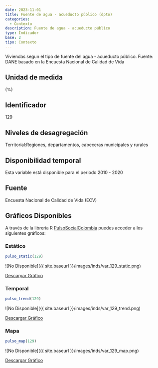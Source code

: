 ```yaml
---
date: 2023-11-01
title: Fuente de agua - acueducto público (dpto)
categories:
  - Contexto
description: Fuente de agua - acueducto público
type: Indicador
base: 2
tipo: Contexto
--- 
```


Viviendas segun el tipo de fuente del agua - acueducto público.
Fuente: DANE basado en la Encuesta Nacional de Calidad de Vida

## Unidad de medida
(%)

## Identificador
129

## Niveles de desagregación
Territorial:Regiones, departamentos, cabeceras municipales y rurales

## Disponibilidad temporal
Esta variable está disponible para el periodo 2010 - 2020

## Fuente
Encuesta Nacional de Calidad de Vida (ECV)

## Gráficos Disponibles

A través de la libreria R [PulsoSocialColombia](https://github.com/pulsosocialcolombia/PulsoSocialColombia) puedes acceder a los siguientes gráficos:

### Estático

``` R
pulso_static(129)
```

![No Disponible]({{ site.baseurl }}/images/inds/var_129_static.png)

<a href='{{ site.baseurl }}/images/inds/var_129_static.png'>Descargar Gráfico</a>

### Temporal

``` R
pulso_trend(129)
```

![No Disponible]({{ site.baseurl }}/images/inds/var_129_trend.png)

<a href='{{ site.baseurl }}/images/inds/var_129_trend.png'>Descargar Gráfico</a>

### Mapa

``` R
pulso_map(129)
```

![No Disponible]({{ site.baseurl }}/images/inds/var_129_map.png)

<a href='{{ site.baseurl }}/images/inds/var_129_map.png'>Descargar Gráfico</a>
